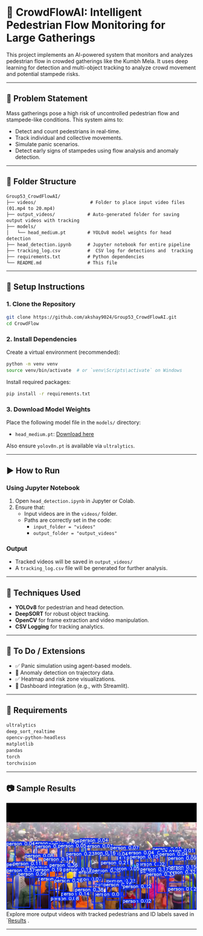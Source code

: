 
# 🧠 CrowdFlowAI: Intelligent Pedestrian Flow Monitoring for Large Gatherings

This project implements an AI-powered system that monitors and analyzes pedestrian flow in crowded gatherings like the Kumbh Mela. It uses deep learning for detection and multi-object tracking to analyze crowd movement and potential stampede risks.

---

## 🚩 Problem Statement

Mass gatherings pose a high risk of uncontrolled pedestrian flow and stampede-like conditions. This system aims to:

- Detect and count pedestrians in real-time.
- Track individual and collective movements.
- Simulate panic scenarios.
- Detect early signs of stampedes using flow analysis and anomaly detection.

---

## 📂 Folder Structure

```
Group53_CrowdFlowAI/
├── videos/                    # Folder to place input video files (01.mp4 to 20.mp4)
├── output_videos/            # Auto-generated folder for saving output videos with tracking
├── models/
│   └── head_medium.pt        # YOLOv8 model weights for head detection
├── head_detection.ipynb      # Jupyter notebook for entire pipeline
├── tracking_log.csv          #  CSV log for detections and  tracking
├── requirements.txt          # Python dependencies
└── README.md                 # This file
```

---

## 🔧 Setup Instructions

### 1. Clone the Repository

```bash
git clone https://github.com/akshay9024/Group53_CrowdFlowAI.git
cd CrowdFlow
```

### 2. Install Dependencies

Create a virtual environment (recommended):

```bash
python -m venv venv
source venv/bin/activate  # or `venv\Scripts\activate` on Windows
```

Install required packages:

```bash
pip install -r requirements.txt
```

### 3. Download Model Weights

Place the following model file in the `models/` directory:

- `head_medium.pt`: [Download here](https://github.com/Abcfsa/YOLOv8_head_detector/raw/main/medium.pt)

Also ensure `yolov8n.pt` is available via `ultralytics`.

---

## ▶️ How to Run

### Using Jupyter Notebook

1. Open `head_detection.ipynb` in Jupyter or Colab.
2. Ensure that:
   - Input videos are in the `videos/` folder.
   - Paths are correctly set in the code:  
     - `input_folder = "videos"`  
     - `output_folder = "output_videos"`

### Output

- Tracked videos will be saved in `output_videos/`
- A `tracking_log.csv` file will be generated for further analysis.

---

## 🧠 Techniques Used

- **YOLOv8** for pedestrian and head detection.
- **DeepSORT** for robust object tracking.
- **OpenCV** for frame extraction and video manipulation.
- **CSV Logging** for tracking analytics.

---


## 📌 To Do / Extensions

- ✅ Panic simulation using agent-based models.
- 🔲 Anomaly detection on trajectory data.
- ✅ Heatmap and risk zone visualizations.
- 🔲 Dashboard integration (e.g., with Streamlit).

---

## 📁 Requirements


```txt
ultralytics
deep_sort_realtime
opencv-python-headless
matplotlib
pandas
torch
torchvision
```

---

## 📷 Sample Results
![alt text](<WhatsApp Image 2025-05-03 at 16.33.25.jpeg>)
Explore more output videos with tracked pedestrians and ID labels  saved in `[Results](https://drive.google.com/file/d/1MxUTAs9juJsxAt73dGspiYHMIcWYPfFk/view?usp=share_link)
.

---
